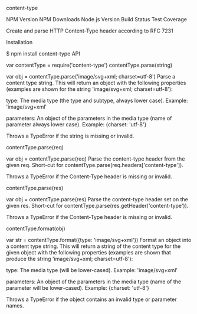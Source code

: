 content-type

NPM Version NPM Downloads Node.js Version Build Status Test Coverage

Create and parse HTTP Content-Type header according to RFC 7231

Installation

$ npm install content-type
API

var contentType = require('content-type')
contentType.parse(string)

var obj = contentType.parse('image/svg+xml; charset=utf-8')
Parse a content type string. This will return an object with the following properties (examples are shown for the string 'image/svg+xml; charset=utf-8'):

type: The media type (the type and subtype, always lower case). Example: 'image/svg+xml'

parameters: An object of the parameters in the media type (name of parameter always lower case). Example: {charset: 'utf-8'}

Throws a TypeError if the string is missing or invalid.

contentType.parse(req)

var obj = contentType.parse(req)
Parse the content-type header from the given req. Short-cut for contentType.parse(req.headers['content-type']).

Throws a TypeError if the Content-Type header is missing or invalid.

contentType.parse(res)

var obj = contentType.parse(res)
Parse the content-type header set on the given res. Short-cut for contentType.parse(res.getHeader('content-type')).

Throws a TypeError if the Content-Type header is missing or invalid.

contentType.format(obj)

var str = contentType.format({type: 'image/svg+xml'})
Format an object into a content type string. This will return a string of the content type for the given object with the following properties (examples are shown that produce the string 'image/svg+xml; charset=utf-8'):

type: The media type (will be lower-cased). Example: 'image/svg+xml'

parameters: An object of the parameters in the media type (name of the parameter will be lower-cased). Example: {charset: 'utf-8'}

Throws a TypeError if the object contains an invalid type or parameter names.

